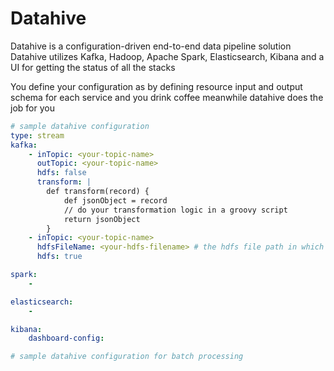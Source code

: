 # Datahive 
Datahive is a configuration-driven end-to-end data pipeline solution
Datahive utilizes Kafka, Hadoop, Apache Spark, Elasticsearch, Kibana and a UI for getting the status of all the stacks

You define your configuration as by defining resource input and output schema for each service and you drink coffee meanwhile datahive does the job for you

```yaml
# sample datahive configuration
type: stream
kafka:
    - inTopic: <your-topic-name>
      outTopic: <your-topic-name>
      hdfs: false
      transform: | 
        def transform(record) {
            def jsonObject = record
            // do your transformation logic in a groovy script
            return jsonObject
        }
    - inTopic: <your-topic-name>
      hdfsFileName: <your-hdfs-filename> # the hdfs file path in which you want to save the file
      hdfs: true

spark:
    - 

elasticsearch:
    - 

kibana:
    dashboard-config:
```

```yaml
# sample datahive configuration for batch processing
```
